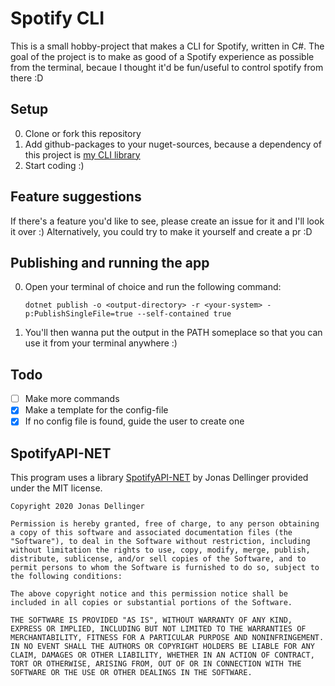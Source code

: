 # Spotify CLI

This is a small hobby-project that makes a CLI for Spotify, written in C#.
The goal of the project is to make as good of a Spotify experience as possible from the terminal, becaue I thought it'd be fun/useful to control spotify from there :D

## Setup
0. Clone or fork this repository
1. Add github-packages to your nuget-sources, because a dependency of this project is [my CLI library](https://github.com/Drawserqzez/CLI/)
2. Start coding :)

## Feature suggestions
If there's a feature you'd like to see, please create an issue for it and I'll look it over :) 
Alternatively, you could try to make it yourself and create a pr :D

## Publishing and running the app
0. Open your terminal of choice and run the following command:

    ` dotnet publish -o <output-directory> -r <your-system> -p:PublishSingleFile=true --self-contained true `

1. You'll then wanna put the output in the PATH someplace so that you can use it from your terminal anywhere :)

## Todo

- [ ] Make more commands
- [x] Make a template for the config-file
- [x] If no config file is found, guide the user to create one

## SpotifyAPI-NET

This program uses a library [SpotifyAPI-NET](https://github.com/JohnnyCrazy/SpotifyAPI-NET) by Jonas Dellinger provided under the MIT license. 

```
Copyright 2020 Jonas Dellinger

Permission is hereby granted, free of charge, to any person obtaining a copy of this software and associated documentation files (the "Software"), to deal in the Software without restriction, including without limitation the rights to use, copy, modify, merge, publish, distribute, sublicense, and/or sell copies of the Software, and to permit persons to whom the Software is furnished to do so, subject to the following conditions:

The above copyright notice and this permission notice shall be included in all copies or substantial portions of the Software.

THE SOFTWARE IS PROVIDED "AS IS", WITHOUT WARRANTY OF ANY KIND, EXPRESS OR IMPLIED, INCLUDING BUT NOT LIMITED TO THE WARRANTIES OF MERCHANTABILITY, FITNESS FOR A PARTICULAR PURPOSE AND NONINFRINGEMENT. IN NO EVENT SHALL THE AUTHORS OR COPYRIGHT HOLDERS BE LIABLE FOR ANY CLAIM, DAMAGES OR OTHER LIABILITY, WHETHER IN AN ACTION OF CONTRACT, TORT OR OTHERWISE, ARISING FROM, OUT OF OR IN CONNECTION WITH THE SOFTWARE OR THE USE OR OTHER DEALINGS IN THE SOFTWARE.
```
